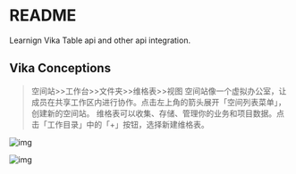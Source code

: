 # README

Learnign Vika Table api and other api integration.

## Vika Conceptions

> 空间站>>工作台>>文件夹>>维格表>>视图
> 空间站像一个虚拟办公室，让成员在共享工作区内进行协作。点击左上角的箭头展开「空间列表菜单」，创建新的空间站。
>  维格表可以收集、存储、管理你的业务和项目数据。点击「工作目录」中的「+」按钮，选择新建维格表。


![img](https://s1.vika.cn/space/2021/07/21/b4174f7c3bd042e4abd19b0f790e54d2)

![img](https://s1.vika.cn/space/2021/07/21/d7f5da5c3a4a4004b55855258b2fb26b)

